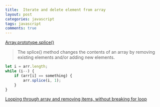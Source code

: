 ```yaml
---
title:  Iterate and delete element from array
layout: post
categories: javascript
tags: javascript
comments: true
---
```

[Array.prototype.splice()](https://developer.mozilla.org/en-US/docs/Web/JavaScript/Reference/Global_Objects/Array/splice)
> The splice() method changes the contents of an array by removing existing elements and/or adding new elements.

<!--more-->
``` javascript
let i = arr.length;
while (i--) {
    if (arr[i] == something) {
        arr.splice(i, 1);
    }
}
```

[Looping through array and removing items, without breaking for loop](https://stackoverflow.com/questions/9882284/looping-through-array-and-removing-items-without-breaking-for-loop)
